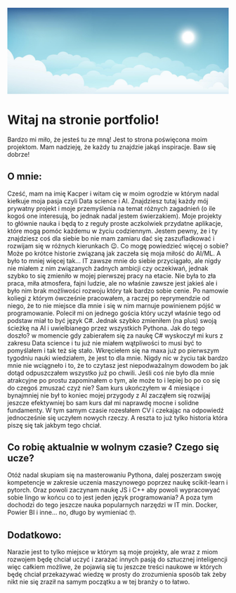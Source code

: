 ![](clouds.png)

# Witaj na stronie portfolio!
Bardzo mi miło, że jesteś tu ze mną! Jest to strona poświęcona moim projektom. Mam nadzieję, że każdy tu znajdzie jakąś inspiracje. Baw się dobrze!

## O mnie:
Cześć, mam na imię Kacper i witam cię w moim ogrodzie w którym nadal kiełkuje moja pasja czyli Data science i AI. Znajdziesz tutaj każdy mój prywatny projekt i moje przemyślenia na temat różnych zagadnień (o ile kogoś one interesują, bo jednak nadal jestem świerzakiem). Moje projekty to głównie nauka i będą to z reguły proste aczkolwiek przydatne aplikacje, które mogą pomóc każdemu w życiu codziennym. Jestem pewny, że i ty znajdziesz coś dla siebie bo nie mam zamiaru dać się zaszufladkować i rozwijam się w różnych kierunkach 😉. Co mogę powiedzieć więcej o sobie? Może po krótce historie związaną jak zaczeła się moja miłość do AI/ML. A było to mniej więcej tak... IT zawsze mnie do siebie przyciągało, ale nigdy nie miałem z nim związanych żadnych ambicji czy oczekiwań, jednak szybko to się zmieniło w mojej pierwszej pracy na etacie. Nie była to zła praca, miła atmosfera, fajni ludzie, ale no właśnie zawsze jest jakieś ale i było nim brak możliwości rozwoju który tak bardzo sobie cenie. Po namowie koliegi z którym ówcześnie pracowałem, a raczej po reprymendzie od niego, że to nie miejsce dla mnie i się w nim marnuje powinienem pójść w programowanie. Polecił mi on jednego gościa który uczył właśnie tego od podstaw miał to być język C#. Jednak szybko zmieniłem (na plus) swoją ścieżkę na AI i uwielbianego przez wszystkich Pythona. Jak do tego doszło? w momencie gdy zabierałem się za naukę C# wyskoczył mi kurs z zakresu Data science i tu już nie miałem wątpliwości to musi być to pomyślałem i tak też się stało. Wkręciełem się na maxa już po pierwszym tygodniu nauki wiedziałem, że jest to dla mnie. Nigdy nic w życiu tak bardzo mnie nie wciągneło i to, że to czytasz jest niepodważalnym dowodem bo jak dotąd odpuszczałem wszystko już po chwili. Jeśli coś nie było dla mnie atrakcyjne po prostu zapominałem o tym, ale może to i lepiej bo po co się do czegoś zmuszać czyż nie? Sam kurs ukończyłem w 4 miesiące i bynajmniej nie był to koniec mojej przygody z AI zacząłem się rozwijaj jeszcze efektywniej bo sam kurs dał mi naprawdę mocne i solidne fundamenty. W tym samym czasie rozesłałem CV i czekając na odpowiedź jednocześnie się uczyłem nowych rzeczy. A reszta to już tylko historia która piszę się tak jakbym tego chciał.

## Co robię aktualnie w wolnym czasie? Czego się ucze?
Otóż nadal skupiam się na masterowaniu Pythona, dalej poszerzam swoję kompetencje w zakresie uczenia maszynowego poprzez naukę scikit-learn i pytorch. Oraz powoli zaczynam naukę JS i C++ aby powoli wypracowyać sobie lingo w końcu co to jest jeden język programowania? A poza tym dochodzi do tego jeszcze nauka popularnych narzędzi w IT min. Docker, Powier BI i inne... no, długo by wymieniać 🤓.

## Dodatkowo:
Narazie jest to tylko miejsce w którym są moje projekty, ale wraz z miom rozwojem będę chciał uczyć i zarażać innych pasją do sztucznej inteligencji więc całkiem możliwe, że pojawią się tu jeszcze treści naukowe w których będę chciał przekazywać wiedzę w prosty do zrozumienia sposób tak żeby nikt nie się zraził na samym początku a w tej branży o to łatwo.